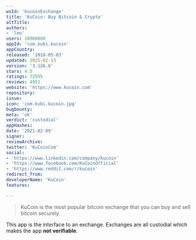 ```yaml
---
wsId: 'kucoinExchange'
title: 'KuCoin: Buy Bitcoin & Crypto'
altTitle: 
authors:
- 'leo'
users: 10000000
appId: 'com.kubi.kucoin'
appCountry: 
released: '2018-05-03'
updated: 2025-02-13
version: '3.126.0'
stars: 4.5
ratings: 72555
reviews: 4952
website: 'https://www.kucoin.com'
repository: 
issue: 
icon: 'com.kubi.kucoin.jpg'
bugbounty: 
meta: 'ok'
verdict: 'custodial'
appHashes: 
date: '2021-02-09'
signer: 
reviewArchive: 
twitter: 'KuCoinCom'
social:
- 'https://www.linkedin.com/company/kucoin'
- 'https://www.facebook.com/KuCoinOfficial'
- 'https://www.reddit.com/r/kucoin'
redirect_from: 
developerName: 'KuCoin'
features: 

---
```


> KuCoin is the most popular bitcoin exchange that you can buy and sell bitcoin
  securely.

This app is the interface to an exchange. Exchanges are all custodial which
makes the app **not verifiable**.
